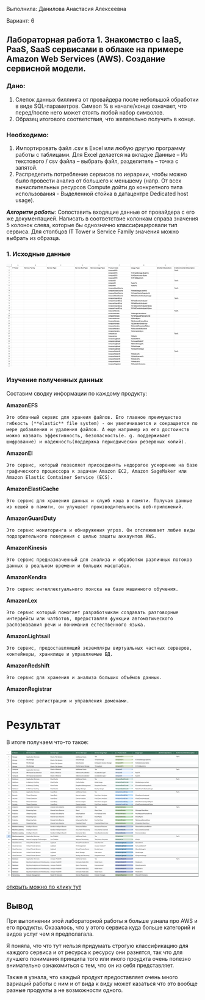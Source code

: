 Выполнила: Данилова Анастасия Алексеевна

Вариант: 6

## Лабораторная работа 1. Знакомство с IaaS, PaaS, SaaS сервисами в облаке на примере Amazon Web Services (AWS). Создание сервисной модели.

### Дано:

1. Слепок данных биллинга от провайдера после небольшой обработки в виде SQL-параметров. Символ % в начале/конце означает, что перед/после него может стоять любой набор символов.
2. Образец итогового соответствия, что желательно получить в конце.

### Необходимо:

1. Импортировать файл .csv в Excel или любую другую программу работы с таблицами. Для Excel делается на вкладке Данные – Из текстового / csv файла – выбрать файл, разделитель – точка с запятой.
2. Распределить потребление сервисов по иерархии, чтобы можно было провести анализ от большего к меньшему (напр. От всех вычислительных ресурсов Compute дойти до конкретного типа использования - Выделенной стойка в датацентре Dedicated host usage).

**_Алгоритм работы_**: Сопоставить входящие данные от провайдера с его же документацией. Написать в соответствие колонкам справа значения 5 колонок слева, которые бы однозначно классифицировали тип сервиса. Для столбцов IT Tower и Service Family значения можно выбрать из образца.

### 1. Исходные данные

![alt text](images/image.png)

### Изучение полученных данных

Составим сводку информации по каждому продукту:

**AmazonEFS**

    Это облачный сервис для хранеия файлов. Его главное преимущество гибкость (**elastic** file system) - он увеличивается и сокращается по мере добавления и удаления файлов. А еще например из его достоинств можно назвать эффективность, безопасность(e. g. поддерживает шифрование) и надежность(поддержка периодических резервных копий).

**AmazonEI**

    Это сервис, который позволяет присоединять недорогое ускорение на базе графического процессора к задачам Amazon EC2, Amazon SageMaker или Amazon Elastic Container Service (ECS).

**AmazonElastiCache**

    Это сервис для хранения данных и служб кэша в памяти. Получая данные из кешей в памити, он улучшает производительность веб-приложений.

**AmazonGuardDuty**

    Это сервис мониторинга и обнаружения угроз. Он отслеживает любие виды подозрительного поведения с целью защиты аккаунтов AWS.

**AmazonKinesis**

    Это сервис предназначенный для анализа и обработки различных потоков данных в реальном времени и больших масштабах.

**AmazonKendra**

    Это сервис интеллектуального поиска на базе машинного обучения.

**AmazonLex**

    Это сервис который помогает разработчикам создавать разговорные интерфейсы или чатботов, предоставляя функции автоматического распознавания речи и понимания естественного языка.

**AmazonLightsail**

    Это сервис, предоставляющий экземпляры виртуальных частных серверов, контейнеры, хранилище и управляемые БД.

**AmazonRedshift**

    Это сервис для хранения и анализа больших объёмов данных.

**AmazonRegistrar**

    Это сервис регистрации и управления доменами.

# Результат

В итоге получаем что-то такое:

![alt text](images/image-2.png)

[открыть можно по клику тут](https://docs.google.com/spreadsheets/d/1PXYzj1KEza59JsxuLbOY9BH5t1WjDmgDt3q8SqWZ7Zg/edit?usp=sharing)

## Вывод

При выполнении этой лабораторной работы я больше узнала про AWS и его продукты. Оказалось, что у этого сервиса куда больше категорий и видов услуг чем я предполагала.

Я поняла, что что тут нельзя придумать строгую классификацию для каждого сервиса и от ресурса к ресурсу они разнятся, так что для лучшего понимания принципа того или иного проудкта очень полезно внимательно ознакомиться с тем, что он из себя представляет.

Также я узнала, что каждый продукт предоставляет очень много вариаций работы с ним и от вида к виду может казаться что это вообще разные продукты а не возможности одного.
